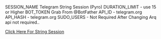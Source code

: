 SESSION_NAME Telegram String Session (Pyro)
DURATION_LIMIT - use 15 or Higher
BOT_TOKEN Grab From @BotFather
API_ID - telegram.org
API_HASH - telegram.org
SUDO_USERS - Not Required
After Changing Arq api not required..

[Click Here For String Session](https://repl.it/@SpEcHiDe/GenerateStringSession)
